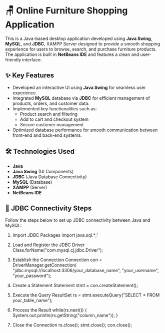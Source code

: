 # 🪑 Online Furniture Shopping Application

This is a Java-based desktop application developed using **Java Swing**, **MySQL**, and **JDBC**, XAMPP Server designed to provide a smooth shopping experience for users to browse, search, and purchase furniture products. The application is built in **NetBeans IDE** and features a clean and user-friendly interface.

## ✨ Key Features

- Developed an interactive UI using **Java Swing** for seamless user experience.
- Integrated **MySQL** database via **JDBC** for efficient management of products, orders, and customer data.
- Implemented key functionalities such as:
  - Product search and filtering
  - Add to cart and checkout system
  - Secure customer management
- Optimized database performance for smooth communication between front-end and back-end systems.

## 🛠️ Technologies Used

- **Java**
- **Java Swing** (UI Components)
- **JDBC** (Java Database Connectivity)
- **MySQL** (Database)
- **XAMPP** (Server)
- **NetBeans IDE**


## 🔌 JDBC Connectivity Steps

Follow the steps below to set up JDBC connectivity between Java and MySQL:

1. Import JDBC Packages
import java.sql.*;'

2. Load and Register the JDBC Driver
   Class.forName("com.mysql.cj.jdbc.Driver");
   
3. Establish the Connection
Connection con = DriverManager.getConnection(
    "jdbc:mysql://localhost:3306/your_database_name", "your_username", "your_password");

4. Create a Statement
   Statement stmt = con.createStatement();
   
5. Execute the Query
  ResultSet rs = stmt.executeQuery("SELECT * FROM your_table_name");

6. Process the Result
   while(rs.next()) {
    System.out.println(rs.getString("column_name"));
}

7. Close the Connection
  rs.close();
  stmt.close();
 con.close();
